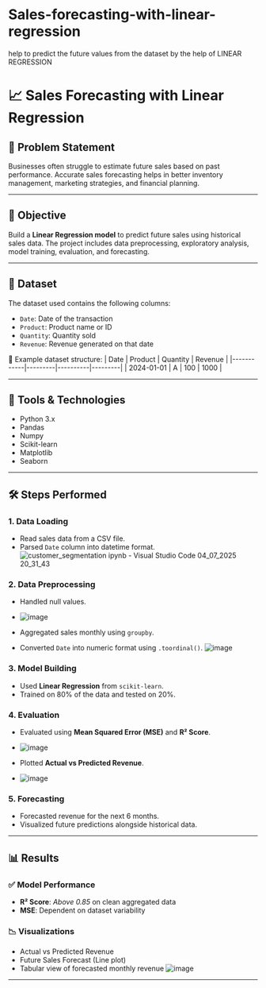 # Sales-forecasting-with-linear-regression
help to predict the future values from the dataset by the help of LINEAR REGRESSION

# 📈 Sales Forecasting with Linear Regression

## 🧩 Problem Statement
Businesses often struggle to estimate future sales based on past performance. Accurate sales forecasting helps in better inventory management, marketing strategies, and financial planning.

---

## 🎯 Objective
Build a **Linear Regression model** to predict future sales using historical sales data. The project includes data preprocessing, exploratory analysis, model training, evaluation, and forecasting.

---

## 📁 Dataset
The dataset used contains the following columns:

- `Date`: Date of the transaction
- `Product`: Product name or ID
- `Quantity`: Quantity sold
- `Revenue`: Revenue generated on that date

📂 Example dataset structure:
| Date       | Product | Quantity | Revenue |
|------------|---------|----------|---------|
| 2024-01-01 | A       | 100      | 1000    |

---

## 🔧 Tools & Technologies
- Python 3.x
- Pandas
- Numpy
- Scikit-learn
- Matplotlib
- Seaborn

---

## 🛠️ Steps Performed

### 1. Data Loading
- Read sales data from a CSV file.
- Parsed `Date` column into datetime format.
![customer_segmentation ipynb - Visual Studio Code 04_07_2025 20_31_43](https://github.com/user-attachments/assets/b6c53e03-cbec-49ca-92b5-426a05480e70)

### 2. Data Preprocessing
- Handled null values.
- ![image](https://github.com/user-attachments/assets/abdbf05a-5919-4087-b527-a346f51b7b0e)

- Aggregated sales monthly using `groupby`.
- Converted `Date` into numeric format using `.toordinal()`.
![image](https://github.com/user-attachments/assets/ee179866-a6f4-4788-b311-e84c974b221f)

### 3. Model Building
- Used **Linear Regression** from `scikit-learn`.
- Trained on 80% of the data and tested on 20%.

### 4. Evaluation
- Evaluated using **Mean Squared Error (MSE)** and **R² Score**.
- ![image](https://github.com/user-attachments/assets/ee7f35a5-0437-4d37-96b2-88151f8bb063)

- Plotted **Actual vs Predicted Revenue**.
- ![image](https://github.com/user-attachments/assets/5943beca-8216-4d77-9d5a-6752e46e55f2)


### 5. Forecasting
- Forecasted revenue for the next 6 months.
- Visualized future predictions alongside historical data.

---

## 📊 Results

### ✅ Model Performance
- **R² Score**: *Above 0.85* on clean aggregated data
- **MSE**: Dependent on dataset variability

### 📉 Visualizations
- Actual vs Predicted Revenue
- Future Sales Forecast (Line plot)
- Tabular view of forecasted monthly revenue
![image](https://github.com/user-attachments/assets/6050da91-3345-4aa9-bb9a-788f78e2b463)

---
